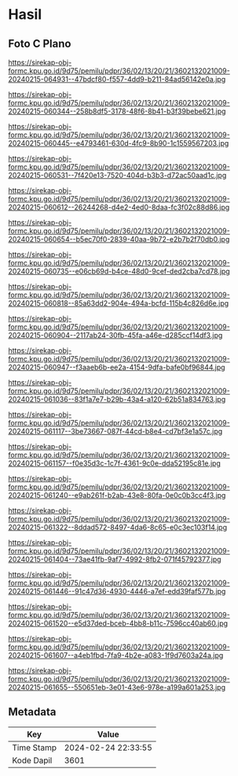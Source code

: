 # Hasil

## Foto C Plano

https://sirekap-obj-formc.kpu.go.id/9d75/pemilu/pdpr/36/02/13/20/21/3602132021009-20240215-064931--47bdcf80-f557-4dd9-b211-84ad56142e0a.jpg

https://sirekap-obj-formc.kpu.go.id/9d75/pemilu/pdpr/36/02/13/20/21/3602132021009-20240215-060344--258b8df5-3178-48f6-8b41-b3f39bebe621.jpg

https://sirekap-obj-formc.kpu.go.id/9d75/pemilu/pdpr/36/02/13/20/21/3602132021009-20240215-060445--e4793461-630d-4fc9-8b90-1c1559567203.jpg

https://sirekap-obj-formc.kpu.go.id/9d75/pemilu/pdpr/36/02/13/20/21/3602132021009-20240215-060531--7f420e13-7520-404d-b3b3-d72ac50aad1c.jpg

https://sirekap-obj-formc.kpu.go.id/9d75/pemilu/pdpr/36/02/13/20/21/3602132021009-20240215-060612--26244268-d4e2-4ed0-8daa-fc3f02c88d86.jpg

https://sirekap-obj-formc.kpu.go.id/9d75/pemilu/pdpr/36/02/13/20/21/3602132021009-20240215-060654--b5ec70f0-2839-40aa-9b72-e2b7b2f70db0.jpg

https://sirekap-obj-formc.kpu.go.id/9d75/pemilu/pdpr/36/02/13/20/21/3602132021009-20240215-060735--e06cb69d-b4ce-48d0-9cef-ded2cba7cd78.jpg

https://sirekap-obj-formc.kpu.go.id/9d75/pemilu/pdpr/36/02/13/20/21/3602132021009-20240215-060818--85a63dd2-904e-494a-bcfd-115b4c826d6e.jpg

https://sirekap-obj-formc.kpu.go.id/9d75/pemilu/pdpr/36/02/13/20/21/3602132021009-20240215-060904--2117ab24-30fb-45fa-a46e-d285ccf14df3.jpg

https://sirekap-obj-formc.kpu.go.id/9d75/pemilu/pdpr/36/02/13/20/21/3602132021009-20240215-060947--f3aaeb6b-ee2a-4154-9dfa-bafe0bf96844.jpg

https://sirekap-obj-formc.kpu.go.id/9d75/pemilu/pdpr/36/02/13/20/21/3602132021009-20240215-061036--83f1a7e7-b29b-43a4-a120-62b51a834763.jpg

https://sirekap-obj-formc.kpu.go.id/9d75/pemilu/pdpr/36/02/13/20/21/3602132021009-20240215-061117--3be73667-087f-44cd-b8e4-cd7bf3e1a57c.jpg

https://sirekap-obj-formc.kpu.go.id/9d75/pemilu/pdpr/36/02/13/20/21/3602132021009-20240215-061157--f0e35d3c-1c7f-4361-9c0e-dda52195c81e.jpg

https://sirekap-obj-formc.kpu.go.id/9d75/pemilu/pdpr/36/02/13/20/21/3602132021009-20240215-061240--e9ab261f-b2ab-43e8-80fa-0e0c0b3cc4f3.jpg

https://sirekap-obj-formc.kpu.go.id/9d75/pemilu/pdpr/36/02/13/20/21/3602132021009-20240215-061322--8ddad572-8497-4da6-8c65-e0c3ec103f14.jpg

https://sirekap-obj-formc.kpu.go.id/9d75/pemilu/pdpr/36/02/13/20/21/3602132021009-20240215-061404--73ae41fb-9af7-4992-8fb2-071f45792377.jpg

https://sirekap-obj-formc.kpu.go.id/9d75/pemilu/pdpr/36/02/13/20/21/3602132021009-20240215-061446--91c47d36-4930-4446-a7ef-edd39faf577b.jpg

https://sirekap-obj-formc.kpu.go.id/9d75/pemilu/pdpr/36/02/13/20/21/3602132021009-20240215-061520--e5d37ded-bceb-4bb8-b11c-7596cc40ab60.jpg

https://sirekap-obj-formc.kpu.go.id/9d75/pemilu/pdpr/36/02/13/20/21/3602132021009-20240215-061607--a4eb1fbd-7fa9-4b2e-a083-1f9d7603a24a.jpg

https://sirekap-obj-formc.kpu.go.id/9d75/pemilu/pdpr/36/02/13/20/21/3602132021009-20240215-061655--550651eb-3e01-43e6-978e-a199a601a253.jpg


## Metadata

| Key        | Value               |
| ---------- | ------------------- |
| Time Stamp | 2024-02-24 22:33:55 |
| Kode Dapil | 3601                |



